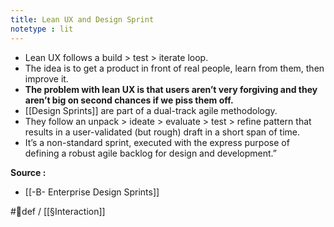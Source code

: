 ```yaml
---
title: Lean UX and Design Sprint
notetype : lit
---
```


- Lean UX follows a build > test > iterate loop. 
- The idea is to get a product in front of real people, learn from them, then improve it. 
- **The problem with lean UX is that users aren’t very forgiving and they aren’t big on second chances if we piss them off.**
- [[Design Sprints]] are part of a dual-track agile methodology. 
- They follow an unpack > ideate > evaluate > test > refine pattern that results in a user-validated (but rough) draft in a short span of time.
-  It’s a non-standard sprint, executed with the express purpose of defining a robust agile backlog for design and development.”

**Source :**

- [[-B- Enterprise Design Sprints]]  

#🌱def / [[§Interaction]]